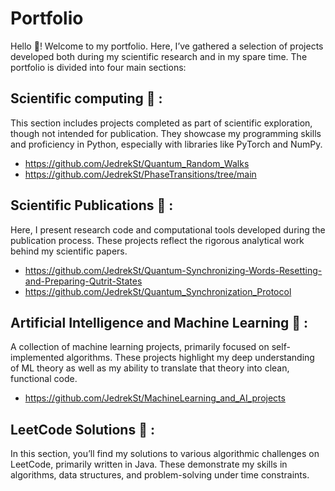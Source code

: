 # Portfolio 
Hello :wave:! Welcome to my portfolio. Here, I’ve gathered a selection of projects developed both during my scientific research and in my spare time. The portfolio is divided into four main sections:
## <b>Scientific computing</b> :microscope: :
This section includes projects completed as part of scientific exploration, though not intended for publication. They showcase my programming skills and proficiency in Python, especially with libraries like PyTorch and NumPy.
- https://github.com/JedrekSt/Quantum_Random_Walks
- https://github.com/JedrekSt/PhaseTransitions/tree/main
## <b> Scientific Publications </b> :bookmark_tabs: :
Here, I present research code and computational tools developed during the publication process. These projects reflect the rigorous analytical work behind my scientific papers.
- https://github.com/JedrekSt/Quantum-Synchronizing-Words-Resetting-and-Preparing-Qutrit-States
- https://github.com/JedrekSt/Quantum_Synchronization_Protocol
## <b> Artificial Intelligence and Machine Learning </b> :robot: :
A collection of machine learning projects, primarily focused on self-implemented algorithms. These projects highlight my deep understanding of ML theory as well as my ability to translate that theory into clean, functional code.
- https://github.com/JedrekSt/MachineLearning_and_AI_projects
## <b> LeetCode Solutions </b> :jigsaw: :
In this section, you’ll find my solutions to various algorithmic challenges on LeetCode, primarily written in Java. These demonstrate my skills in algorithms, data structures, and problem-solving under time constraints.
